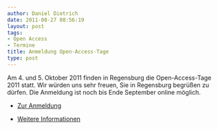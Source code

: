 ```yaml
---
author: Daniel Dietrich
date: 2011-08-27 08:56:19
layout: post
tags:
- Open Access
- Termine
title: Anmeldung Open-Access-Tage
type: post
---
```


Am 4. und 5. Oktober 2011 finden in Regensburg die Open-Access-Tage 2011 statt. Wir würden uns sehr freuen, Sie in Regensburg begrüßen zu dürfen. Die Anmeldung ist noch bis Ende September online möglich.

* [Zur Anmeldung](http://open-access.net/de/aktivitaeten/open_access_tage/anmeldung/)

* [Weitere Informationen](http://open-access.net/de/aktivitaeten/open_access_tage/)